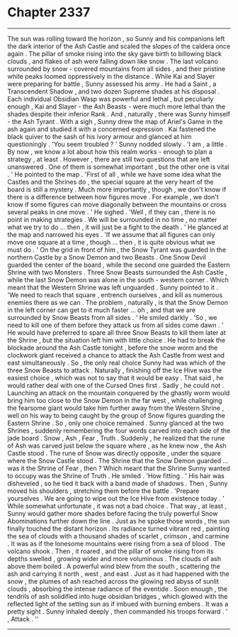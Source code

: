 
# Chapter 2337


---

The sun was rolling toward the horizon , so Sunny and his companions left the dark interior of the Ash Castle and scaled the slopes of the caldera once again . The pillar of smoke rising into the sky gave birth to billowing black clouds , and flakes of ash were falling down like snow .
The last volcano surrounded by snow - covered mountains from all sides , and their pristine white peaks loomed oppressively in the distance .
While Kai and Slayer were preparing for battle , Sunny assessed his army . He had a Saint , a Transcendent Shadow , and two dozen Supreme shades at his disposal . Each individual Obsidian Wasp was powerful and lethal , but peculiarly enough , Kai and Slayer - the Ash Beasts - were much more lethal than the shades despite their inferior Rank . And , naturally , there was Sunny himself - the Ash Tyrant .
With a sigh , Sunny drew the map of Ariel's Game in the ash again and studied it with a concerned expression .
Kai fastened the black quiver to the sash of his ivory armour and glanced at him questioningly .
'You seem troubled ? '
Sunny nodded slowly .
'I am , a little . By now , we know a lot about how this realm works - enough to plan a strategy , at least . However , there are still two questions that are left unanswered . One of them is somewhat important , but the other one is vital . ' He pointed to the map . 'First of all , while we have some idea what the Castles and the Shrines do , the special square at the very heart of the board is still a mystery . Much more importantly , though , we don't know if there is a difference between how figures move . For example , we don't know if some figures can move diagonally between the mountains or cross several peaks in one move . ' He sighed . 'Well , if they can , there is no point in making strategies . We will be surrounded in no time , no matter what we try to do … then , it will just be a fight to the death . '
He glanced at the map and narrowed his eyes . 'If we assume that all figures can only move one square at a time , though … then , it is quite obvious what we must do . '
On the grid in front of him , the Snow Tyrant was guarded in the northern Castle by a Snow Demon and two Beasts . One Snow Devil guarded the center of the board , while the second one guarded the Eastern Shrine with two Monsters . Three Snow Beasts surrounded the Ash Castle , while the last Snow Demon was alone in the south - western corner .
Which meant that the Western Shrine was left unguarded .
Sunny pointed to it . 'We need to reach that square , entrench ourselves , and kill as numerous enemies there as we can . The problem , naturally , is that the Snow Demon in the left corner can get to it much faster … oh , and that we are surrounded by Snow Beasts from all sides . ' He smiled darkly .
'So , we need to kill one of them before they attack us from all sides come dawn . '
He would have preferred to spare all three Snow Beasts to kill them later at the Shrine , but the situation left him with little choice . He had to break the blockade around the Ash Castle tonight , before the snow worm and the clockwork giant received a chance to attack the Ash Castle from west and east simultaneously .
So , the only real choice Sunny had was which of the three Snow Beasts to attack . Naturally , finishing off the Ice Hive was the easiest choice , which was not to say that it would be easy . That said , he would rather deal with one of the Cursed Ones first . Sadly , he could not .
Launching an attack on the mountain conquered by the ghastly worm would bring him too close to the Snow Demon in the far west , while challenging the fearsome giant would take him further away from the Western Shrine , well on his way to being caught by the group of Snow figures guarding the Eastern Shrine . So , only one choice remained .
Sunny glanced at the two Shrines , suddenly remembering the four words carved into each side of the jade board . Snow , Ash , Fear , Truth .
Suddenly , he realized that the rune of Ash was carved just below the square where , as he knew now , the Ash Castle stood . The rune of Snow was directly opposite , under the square where the Snow Castle stood . The Shrine that the Snow Demon guarded … was it the Shrine of Fear , then ? Which meant that the Shrine Sunny wanted to occupy was the Shrine of Truth .
He smiled . 'How fitting . '
His hair was disheveled , so he tied it back with a band made of shadows . Then , Sunny moved his shoulders , stretching them before the battle .
'Prepare yourselves . We are going to wipe out the Ice Hive from existence today . '
While somewhat unfortunate , it was not a bad choice . That way , at least , Sunny would gather more shades before facing the truly powerful Snow Abominations further down the line . Just as he spoke those words , the sun finally touched the distant horizon . Its radiance turned vibrant red , painting the sea of clouds with a thousand shades of scarlet , crimson , and carmine .
It was as if the lonesome mountains were rising from a sea of blood .
The volcano shook . Then , it roared , and the pillar of smoke rising from its depths swelled , growing wider and more voluminous . The clouds of ash above them boiled .
A powerful wind blew from the south , scattering the ash and carrying it north , west , and east . Just as it had happened with the snow , the plumes of ash reached across the glowing red abyss of sunlit clouds , absorbing the intense radiance of the eventide . Soon enough , the tendrils of ash solidified into huge obsidian bridges , which glowed with the reflected light of the setting sun as if imbued with burning embers .
It was a pretty sight .
Sunny inhaled deeply , then commanded his troops forward .
' , Attack . ''

---

